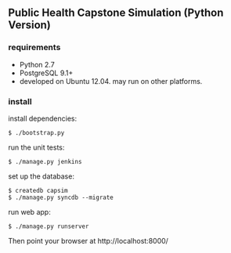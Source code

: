 ## Public Health Capstone Simulation (Python Version)

### requirements

* Python 2.7
* PostgreSQL 9.1+
* developed on Ubuntu 12.04. may run on other platforms.

### install

install dependencies:

    $ ./bootstrap.py

run the unit tests:

    $ ./manage.py jenkins

set up the database:

    $ createdb capsim
    $ ./manage.py syncdb --migrate

run web app:

    $ ./manage.py runserver

Then point your browser at http://localhost:8000/

